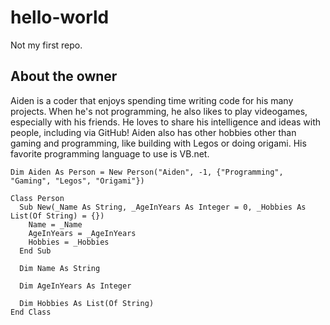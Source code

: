 # hello-world
Not my first repo.

## About the owner
Aiden is a coder that enjoys spending time writing code for his many projects. When he's not programming, he also likes to play videogames, especially with his friends. He loves to share his intelligence and ideas with people, including via GitHub! Aiden also has other hobbies other than gaming and programming, like building with Legos or doing origami. His favorite programming language to use is VB.net.

```vb.net
Dim Aiden As Person = New Person("Aiden", -1, {"Programming", "Gaming", "Legos", "Origami"})

Class Person
  Sub New(_Name As String, _AgeInYears As Integer = 0, _Hobbies As List(Of String) = {})
    Name = _Name
    AgeInYears = _AgeInYears
    Hobbies = _Hobbies
  End Sub
  
  Dim Name As String
  
  Dim AgeInYears As Integer
  
  Dim Hobbies As List(Of String)
End Class
```
